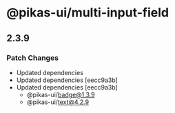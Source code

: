 # @pikas-ui/multi-input-field

## 2.3.9

### Patch Changes

- Updated dependencies
- Updated dependencies [eecc9a3b]
- Updated dependencies [eecc9a3b]
  - @pikas-ui/badge@1.3.9
  - @pikas-ui/text@4.2.9
